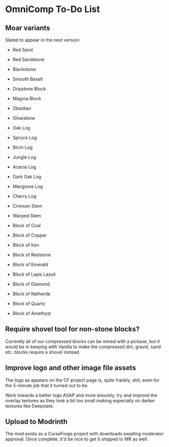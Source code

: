 # OmniComp To-Do List

## Moar variants

Slated to appear in the next version:

  - Red Sand
  - Red Sandstone
  - Blackstone
  - Smooth Basalt
  - Dripstone Block
  - Magma Block
  - Obsidian
  - Glowstone

  - Oak Log
  - Spruce Log
  - Birch Log
  - Jungle Log
  - Acacia Log
  - Dark Oak Log
  - Mangrove Log
  - Cherry Log
  - Crimson Stem
  - Warped Stem

  - Block of Coal
  - Block of Copper
  - Block of Iron
  - Block of Redstone
  - Block of Emerald
  - Block of Lapis Lazuli
  - Block of Diamond
  - Block of Netherite
  - Block of Quartz
  - Block of Amethyst

## Require shovel tool for non-stone blocks?

Currently all of our compressed blocks can be mined with a pickaxe, but it
would be in keeping with Vanilla to make the compressed dirt, gravel, sand etc.
blocks require a shovel instead.

## Improve logo and other image file assets

The logo as appears on the CF project page is, quite frankly, shit, even
for the 5-minute job that it turned out to be.

Work towards a better logo ASAP and more leisurely, try and improve the
overlay textures as they look a bit too small making especially on darker
textures like Deepslate.

## Upload to Modrinth

The mod exists as a CurseForge project with downloads awaiting moderator
approval.  Once complete, it'd be nice to get it shipped to MR as well.

<!--
vim: ts=2 sw=2 et fdm=marker :
-->
